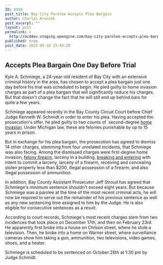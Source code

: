 ```yaml
---
ID: 6958
post_title: Bay City Parolee Accepts Plea Bargain
author: Charles Kronzek
post_excerpt: ""
layout: post
permalink: >
  http://acddev.staging.wpengine.com/bay-city-parolee-accepts-plea-bargain.html
published: true
post_date: 2015-09-18 15:40:29
---
```

<h2><b>Accepts Plea Bargain One Day Before Trial</b></h2>
<span style="font-weight: 400;">Kyle A. Schmiege, a 24-year-old resident of Bay City with an extensive criminal history in the area, has chosen to accept a plea bargain just one day before his trial was scheduled to begin. He pled guilty to home invasion charges as part of a plea bargain that will significantly reduce his charges. But that doesn't change the fact that he will still end up behind bars for quite a few years.</span><!--more-->

<span style="font-weight: 400;">Schmiege appeared recently in the Bay County Circuit Court before Chief Judge Kenneth W. Schmidt in order to enter his plea. Having accepted the prosecution's offer, he pled guilty to two counts of  second-degree <a href="http://acddev.staging.wpengine.com/michigan-home-invasion-attorneys-criminal-defense-lawyers.html" target="_blank">home invasion</a>. Under Michigan law, these are felonies punishable by up to 15 years in prison.</span>

<span style="font-weight: 400;">But in exchange for his plea bargain, the prosecution has agreed to dismiss 14 other charges, stemming from four unrelated incidents, that Schmiege was also facing. Among the dismissed charges were </span><span style="font-weight: 400;">first-degree home invasion, <a href="http://acddev.staging.wpengine.com/michigan-felony-firearm-attorneys-michigan-gun-lawyers.html" target="_blank">felony firearm</a>, larceny in a building, <a href="http://acddev.staging.wpengine.com/burglary-crimes.html" target="_blank">breaking and entering</a> with intent to commit a larceny, larceny of a firearm, receiving and concealing stolen property less than $200, illegal possession of a firearm, and also illegal possession of ammunition.</span>

<span style="font-weight: 400;">In addition, Bay County Assistant Prosecutor Jeff Stroud has agreed that Schmiege's minimum sentence shouldn't exceed eight years. But because Schmiege was a parolee at the time of the most recent criminal acts, he will now be required to serve out the remainder of his previous sentence as well as any new sentencing time assigned to him by the Judge. He is also eligible for consecutive sentences as a result.</span>

<span style="font-weight: 400;">According to court records, Schmiege's most recent charges stem from two incidences that took place on December 17th, and then on February 23rd. He apparently first broke into a house on Chilson street, where he stole a television. Then, he broke into a home on Warner street, where surveillance cameras show him taking a gun, ammunition, two televisions, video games, shoes, and a heater.</span>

<span style="font-weight: 400;">Schmiege is scheduled to be sentenced on October 26th at 1:30 pm by Judge </span><span style="font-weight: 400;">Schmidt.</span>